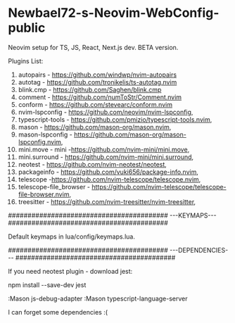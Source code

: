 # Newbael72-s-Neovim-WebConfig-public
Neovim setup for TS, JS, React, Next.js dev. BETA version.

Plugins List:

1. autopairs - https://github.com/windwp/nvim-autopairs
2. autotag - https://github.com/tronikelis/ts-autotag.nvim
3. blink.cmp - https://github.com/Saghen/blink.cmp
4. comment - https://github.com/numToStr/Comment.nvim
5. conform - https://github.com/stevearc/conform.nvim
6. nvim-lspconfig - https://github.com/neovim/nvim-lspconfig, 
7. typescript-tools - https://github.com/pmizio/typescript-tools.nvim,
8. mason - https://github.com/mason-org/mason.nvim,
9. mason-lspconfig - https://github.com/mason-org/mason-lspconfig.nvim,
10. mini.move - mini -https://github.com/nvim-mini/mini.move, 
11. mini.surround - https://github.com/nvim-mini/mini.surround,
12. neotest - https://github.com/nvim-neotest/neotest,
13. packageinfo - https://github.com/vuki656/package-info.nvim,
14. telescope -https://github.com/nvim-telescope/telescope.nvim,
15. telescope-file_browser - https://github.com/nvim-telescope/telescope-file-browser.nvim,
16. treesitter - https://github.com/nvim-treesitter/nvim-treesitter,

#########################################
              ---KEYMAPS---
#########################################

Default keymaps in lua/config/keymaps.lua.

#########################################
            ---DEPENDENCIES---
#########################################

If you need neotest plugin - download jest:

npm install --save-dev jest

:Mason js-debug-adapter
:Mason typescript-language-server

I can forget some dependencies :(

